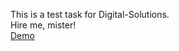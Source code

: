  This is a test task for Digital-Solutions. \
 Hire me, mister! \
 [Demo](https://vadimlyutsko.github.io/Digital-Solutions/)
